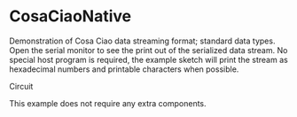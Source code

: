 CosaCiaoNative
====

Demonstration of Cosa Ciao data streaming format; standard data types. Open the serial monitor to see the print out of the serialized data stream. No special host program is required, the example sketch will print the stream as hexadecimal numbers and printable characters when possible.

Circuit

This example does not require any extra components.


